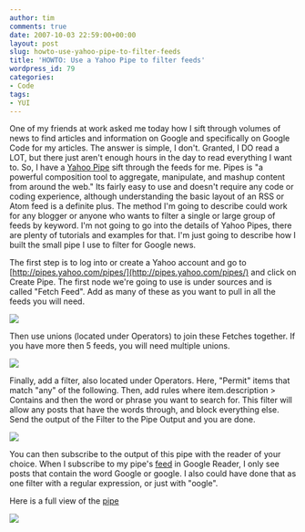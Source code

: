 ```yaml
---
author: tim
comments: true
date: 2007-10-03 22:59:00+00:00
layout: post
slug: howto-use-yahoo-pipe-to-filter-feeds
title: 'HOWTO: Use a Yahoo Pipe to filter feeds'
wordpress_id: 79
categories:
- Code
tags:
- YUI
---
```


One of my friends at work asked me today how I sift through volumes of news to find articles and information on Google and specifically on Google Code for my articles.  The answer is simple, I don't.  Granted, I DO read a LOT, but there just aren't enough hours in the day to read everything I want to.  So, I have a [Yahoo Pipe](http://pipes.yahoo.com/pipes/) sift through the feeds for me.  Pipes is "a powerful composition tool to aggregate, manipulate, and mashup content from around the web."  Its fairly easy to use and doesn't require any code or coding experience, although understanding the basic layout of an RSS or Atom feed is a definite plus.  The method I'm going to describe could work for any blogger or anyone who wants to filter a single or large group of feeds by keyword.  I'm not going to go into the details of Yahoo Pipes, there are plenty of tutorials and examples for that.  I'm just going to describe how I built the small pipe I use to filter for Google news.  
  


The first step is to log into or create a Yahoo account and go to [http://pipes.yahoo.com/pipes/](http://pipes.yahoo.com/pipes/) and click on Create Pipe.  The first node we're going to use is under sources and is called "Fetch Feed".  Add as many of these as you want to pull in all the feeds you will need.   
  

![](http://lh6.google.com/timothy.broder/RwQeq2uGXrI/AAAAAAAAMTE/_APNQgTsUMQ/s400/pipe1.jpg?imgdl=1)
  
  


Then use unions (located under Operators) to join these Fetches together.  If you have more then 5 feeds, you will need multiple unions.  
  
  


  
  
![](http://lh6.google.com/timothy.broder/RwQeq2uGXsI/AAAAAAAAMTM/uKp3MSfdtUg/s400/pipe2.jpg?imgdl=1)   
  


Finally, add a filter, also located under Operators.  Here, "Permit" items that match "any" of the following.  Then, add rules where item.description > Contains and then the word or phrase you want to search for.  This filter will allow any posts that have the words through, and block everything else.  Send the output of the Filter to the Pipe Output and you are done.
  
  

![](http://lh6.google.com/timothy.broder/RwQeq2uGXtI/AAAAAAAAMTU/zrI8IloMhiw/s400/pipe3.jpg?imgdl=1)  
  


You can then subscribe to the output of this pipe with the reader of your choice.  When I subscribe to my pipe's [feed](http://pipes.yahoo.com/pipes/pipe.run?_id=vF35LapU3BG9UzFodbq02Q&_render=rss) in Google Reader, I only see posts that contain the word Google or google.  I also could have done that as one filter with a regular expression, or just with "oogle".
  
  

Here is a full view of the  [pipe](http://pipes.yahoo.com/pipes/pipe.info?_id=vF35LapU3BG9UzFodbq02Q)

  
  

![](http://lh6.google.com/timothy.broder/RwQeq2uGXuI/AAAAAAAAMTc/RAnjUutsd5A/s400/pipe4.jpg?imgdl=1)  
  

